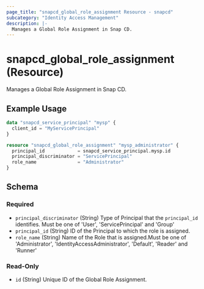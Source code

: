 ```yaml
---
page_title: "snapcd_global_role_assignment Resource - snapcd"
subcategory: "Identity Access Management"
description: |-
  Manages a Global Role Assignment in Snap CD.
---
```


# snapcd_global_role_assignment (Resource)

Manages a Global Role Assignment in Snap CD.


## Example Usage

```terraform
data "snapcd_service_principal" "mysp" {
  client_id = "MyServicePrincipal"
}

resource "snapcd_global_role_assignment" "mysp_administrator" {
  principal_id            = snapcd_service_principal.mysp.id
  principal_discriminator = "ServicePrincipal"
  role_name               = "Administrator"
}
```

<!-- schema generated by tfplugindocs -->
## Schema

### Required

- `principal_discriminator` (String) Type of Principal that the `principal_id` identifies. Must be one of 'User', 'ServicePrincipal' and 'Group'
- `principal_id` (String) ID of the Principal to which the role is assigned.
- `role_name` (String) Name of the Role that is assigned.Must be one of 'Administrator', 'IdentityAccessAdministrator', 'Default', 'Reader' and 'Runner'

### Read-Only

- `id` (String) Unique ID of the Global Role Assignment.
